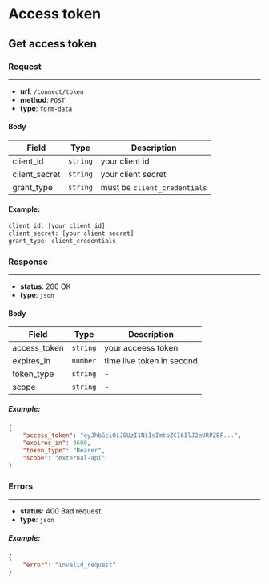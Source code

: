 # Access token

## Get access token

### Request
<hr />

* <b>url</b>: `/connect/token`
* <b>method</b>: `POST`
* <b>type</b>: `form-data`

#### Body
| Field 	| Type              	| Description                                         	|
|--------	|-----------------------	|-----------------------------------------------------	|
| client_id   	| `string`       	      | your client id |
| client_secret   	| `string`       	      | your client secret |
| grant_type   	| `string`       	      | must be `client_credentials` |

#### Example:
````html
client_id: [your client id]
client_secret: [your client secret]
grant_type: client_credentials
````

### Response
<hr />

* <b>status</b>: 200 OK
* <b>type</b>: `json`

#### Body
| Field 	| Type              	| Description                                         	|
|--------	|-----------------------	|-----------------------------------------------------	|
| access_token   	| `string`       	      | your acceess token |
| expires_in   	| `number`       	      | time live token in second |
| token_type   	| `string`       	      | - |
| scope   	| `string`       	      | - |

##### Example:
````json
{
    "access_token": "eyJhbGciOiJSUzI1NiIsImtpZCI6IlJ2eURPZEF...",
    "expires_in": 3600,
    "token_type": "Bearer",
    "scope": "external-api"
}
````

### Errors
<hr />

* <b>status</b>: 400 Bad request
* <b>type</b>: `json`
##### Example:
````json
{
    "error": "invalid_request"
}
```` 


<!-- ### Request
 <b>Url:</b> `https://api.vektor-adv.com/connect/token` <br>
 <b>Method:</b> POST <br>
 <b>Type:</b> form-data
 
::: warning Note
When you publish your theme as an npm package, if you don’t have any theme configuration, that means you don’t have `theme/index.js`, you’ll need to set the `"main"` field  to `layouts/Layout.vue` in `package.json`, only in this way VuePress can properly resolve the theme.
:::

#### BODY:
-  <b>client_id</b> <small>(string, required)</small>  - your client id
-  <b>client_secret</b> <small>(string, required)</small>   - your client secret
-  <b>grant_type</b> <small>(string, required)</small>   = client_credentials

##### Example:

````html
client_id: [your client id]
client_secret: [your client secret]
grant_type: client_credentials
````

## Response

  <b>Type:</b> json  
  
##### BODY:
- access_token  (string)
- expires_in (int)  - time live token in second
- token_type (string)  
- scope (string)

<b>Status:</b> 200 (OK)

##### Example:
````json
{
    "access_token": "eyJhbGciOiJSUzI1NiIsImtpZCI6IlJ2eURPZEF...",
    "expires_in": 3600,
    "token_type": "Bearer",
    "scope": "external-api"
}
````
 #### Errors:
<b>Status:</b> 400 (Bad request)
````json
{
    "error": "invalid_request"
}
```` -->